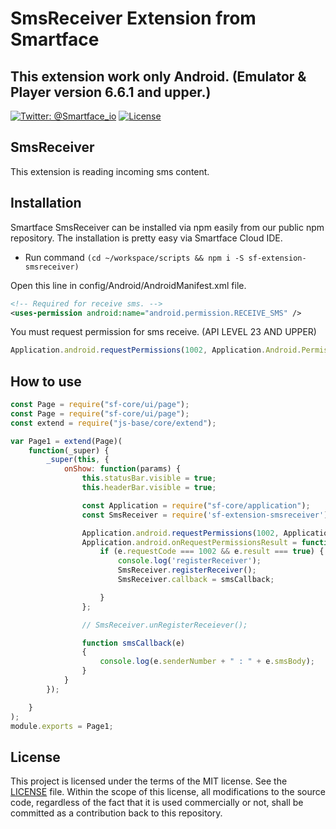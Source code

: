 # SmsReceiver Extension from Smartface
## This extension work only Android. (Emulator & Player version 6.6.1 and upper.) 
[![Twitter: @Smartface_io](https://img.shields.io/badge/contact-@Smartface_io-blue.svg?style=flat)](https://twitter.com/smartface_io)
[![License](https://img.shields.io/badge/license-MIT-green.svg?style=flat)](https://raw.githubusercontent.com/smartface/sf-extension-extendedlabel/master/LICENSE)
## SmsReceiver 
This extension is reading incoming sms content.
## Installation
Smartface SmsReceiver can be installed via npm easily from our public npm repository. The installation is pretty easy via Smartface Cloud IDE.

- Run command `(cd ~/workspace/scripts && npm i -S sf-extension-smsreceiver)`

Open this line in config/Android/AndroidManifest.xml file.
```xml
<!-- Required for receive sms. -->
<uses-permission android:name="android.permission.RECEIVE_SMS" />
```
You must request permission for sms receive. (API LEVEL 23 AND UPPER)
```javascript
Application.android.requestPermissions(1002, Application.Android.Permissions.RECEIVE_SMS);
```
## How to use

```javascript
const Page = require("sf-core/ui/page");
const Page = require("sf-core/ui/page");
const extend = require("js-base/core/extend");

var Page1 = extend(Page)(
    function(_super) {
        _super(this, {
            onShow: function(params) {
                this.statusBar.visible = true;
                this.headerBar.visible = true;

                const Application = require("sf-core/application");
                const SmsReceiver = require('sf-extension-smsreceiver');

                Application.android.requestPermissions(1002, Application.Android.Permissions.RECEIVE_SMS);
                Application.android.onRequestPermissionsResult = function(e) {
                    if (e.requestCode === 1002 && e.result === true) {
                        console.log('registerReceiver');
                        SmsReceiver.registerReceiver();
                        SmsReceiver.callback = smsCallback;

                    }
                };

                // SmsReceiver.unRegisterReceiever();

                function smsCallback(e)
                {
                    console.log(e.senderNumber + " : " + e.smsBody);
                }
            }
        });

    }
);
module.exports = Page1;
```
## License
This project is licensed under the terms of the MIT license. See the [LICENSE](https://raw.githubusercontent.com/smartface/sf-extension-extendedlabel/master/LICENSE) file. Within the scope of this license, all modifications to the source code, regardless of the fact that it is used commercially or not, shall be committed as a contribution back to this repository.
